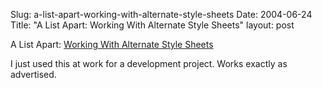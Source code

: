 Slug: a-list-apart-working-with-alternate-style-sheets
Date: 2004-06-24
Title: "A List Apart: Working With Alternate Style Sheets"
layout: post

A List Apart: <a href="http://www.alistapart.com/articles/alternate/">Working With Alternate Style Sheets</a>

I just used this at work for a development project. Works exactly as advertised.
